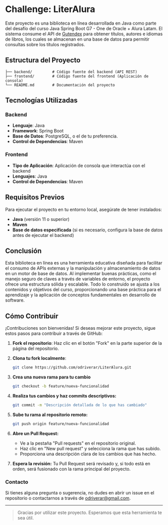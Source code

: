 # Challenge: LiterAlura

Este proyecto es una biblioteca en línea desarrollada en Java como parte del desafío del curso Java Spring Boot G7 - One de Oracle + Alura Latam. El sistema consume el API de [Gutendex](https://gutendex.com/) para obtener títulos, autores e idiomas de libros, los cuales se almacenan en una base de datos para permitir consultas sobre los títulos registrados.

## Estructura del Proyecto
``` PlaniText
├── backend/         # Código fuente del backend (API REST)
├── frontend/        # Código fuente del frontend (Aplicación de consola)
└── README.md        # Documentación del proyecto
```
## Tecnologías Utilizadas

### Backend
- **Lenguaje**: Java
- **Framework**: Spring Boot
- **Base de Datos**: PostgreSQL, o el de tu preferencia.
- **Control de Dependencias**: Maven

### Frontend
- **Tipo de Aplicación**: Aplicación de consola que interactúa con el backend
- **Lenguajes**: Java 
- **Control de Dependencias**: Maven

## Requisitos Previos

Para ejecutar el proyecto en tu entorno local, asegúrate de tener instalados:
- **Java** (versión 11 o superior)
- **Maven**
- **Base de datos especificada** (si es necesario, configura la base de datos antes de ejecutar el backend)

## Conclusión

Esta biblioteca en línea es una herramienta educativa diseñada para facilitar el consumo de APIs externas y la manipulación y almacenamiento de datos en un motor de base de datos. Al implementar buenas prácticas, como el manejo seguro de claves a través de variables de entorno, el proyecto ofrece una estructura sólida y escalable. Todo lo construido se ajusta a los contenidos y objetivos del curso, proporcionando una base práctica para el aprendizaje y la aplicación de conceptos fundamentales en desarrollo de software.


## Cómo Contribuir

¡Contribuciones son bienvenidas! Si deseas mejorar este proyecto, sigue estos pasos para contribuir a través de GitHub:

1. **Fork el repositorio**:
   Haz clic en el botón "Fork" en la parte superior de la página del repositorio.

2. **Clona tu fork localmente**:

   ```bash
   git clone https://github.com/odriverar/LiterAlura.git
   ```
3. **Crea una nueva rama para tu cambio**
   ```bash
   git checkout -b feature/nueva-funcionalidad
   ```
4. **Realiza tus cambios y haz commits descriptivos:**
   ```bash
   git commit -m "Descripción detallada de lo que has cambiado"
   ```
5. **Sube tu rama al repositorio remoto:**
   ```bash
   git push origin feature/nueva-funcionalidad
   ```
6. **Abre un Pull Request:**
   - Ve a la pestaña "Pull requests" en el repositorio original.
   - Haz clic en "New pull request" y selecciona la rama que has subido. 
   - Proporciona una descripción clara de los cambios que has hecho.
7. **Espera la revisión:** Tu Pull Request será revisado y, si todo está en orden, será fusionado con la rama principal del proyecto.



### Contacto

Si tienes alguna pregunta o sugerencia, no dudes en abrir un issue en el repositorio o contactarnos a través de odriverar@gmail.com.

---

>Gracias por utilizar este proyecto. Esperamos que esta herramienta te sea útil.
